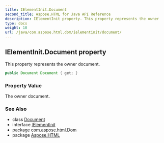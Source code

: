 ```yaml
---
title: IElementInit.Document
second_title: Aspose.HTML for Java API Reference
description: IElementInit property. This property represents the owner document
type: docs
weight: 10
url: /java/com.aspose.html.dom/ielementinit/document/
---
```

## IElementInit.Document property

This property represents the owner document.

```java
public Document Document { get; }
```

### Property Value

The owner document.

### See Also

* class [Document](../../document/)
* interface [IElementInit](../)
* package [com.aspose.html.Dom](../../ielementinit/)
* package [Aspose.HTML](../../../)
